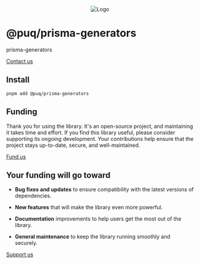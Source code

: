 <p align="center">
  <img src="https://beemood.github.io/libs/prisma-generators/assets/favicon.png" alt="Logo" />
</p>

# @puq/prisma-generators

prisma-generators

[Contact us](mailto:robert.brightline@gmail.com?subject=@puq/prisma-generators)

## Install

`pnpm add @puq/prisma-generators`

## Funding

Thank you for using the library. It's an open-source project, and maintaining it takes time and effort. If you find this library useful, please consider supporting its ongoing development. Your contributions help ensure that the project stays up-to-date, secure, and well-maintained.

[Fund us](https://cash.app/$puqlib)

## Your funding will go toward

- **Bug fixes and updates** to ensure compatibility with the latest versions of dependencies.

- **New features** that will make the library even more powerful.

- **Documentation** improvements to help users get the most out of the library.

- **General maintenance** to keep the library running smoothly and securely.

[Support us](https://cash.app/$puqlib)

